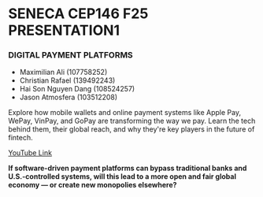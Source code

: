 # SENECA CEP146 F25 PRESENTATION1
### DIGITAL PAYMENT PLATFORMS
- Maximilian Ali (107758252)
- Christian Rafael (139492243)
- Hai Son Nguyen Dang (108524257)
- Jason Atmosfera (103512208)

Explore how mobile wallets and online payment systems like Apple Pay, WePay, VinPay, and GoPay are transforming the way we pay. Learn the tech behind them, their global reach, and why they're key players in the future of fintech.

[YouTube Link]()

**If software-driven payment platforms can bypass traditional banks and U.S.-controlled systems, will this lead to a more open and fair global economy — or create new monopolies elsewhere?**
